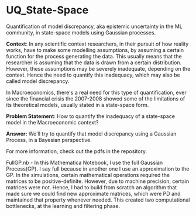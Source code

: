 # UQ_State-Space
Quantification of model discrepancy, aka epistemic uncertainty in the ML community, in state-space models using Gaussian processes.



**Context**: 
In any scientific context  researchers, in their pursuit of how reality works, have to make some modelling assumptions, by assuming a certain function for the process generating the data. This usually means that the researcher is assuming that the data is drawn from a certain distribution.  However, these assumptions may be severely inadequate, depending on the context. Hence the need to quantify this inadequacy, which may also be called model discrepancy.

In Macroeconomics, there's a real need for this type of quantification, ever since the financial crisis the 2007-2008 showed some of the limitations of its theoretical models, usually stated in a state-space form.



**Problem Statement**:
 How to quantify the inadequacy of a state-space model in the Macroeconomic context?



**Answer:**
We'll try to quantify that model discrepancy using a Gaussian Process, in a Bayesian perspective.


For more information, check out the pdfs in the repository. 


FullGP.nb - In this Mathematica Notebook, I use the full Gaussian Process(GP). I say full because in another one I use an approximation to the GP. In the simulations, certain mathematical operations required the matrices to be positive-definite. However, due to machine precision, certain matrices were not. Hence, I had to build from scratch an algorithm that made sure we could find new approximate matrices, which were PD and maintained that property whenever needed. This created two computational bottlenecks, at the learning and filtering phase.
